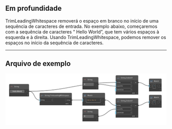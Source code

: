 ## Em profundidade
TrimLeadingWhitespace removerá o espaço em branco no início de uma sequência de caracteres de entrada. No exemplo abaixo, começaremos com a sequência de caracteres “     Hello World”, que tem vários espaços à esquerda e à direita. Usando TrimLeadingWhitespace, podemos remover os espaços no início da sequência de caracteres.
___
## Arquivo de exemplo

![TrimLeadingWhitespace](./DSCore.String.TrimLeadingWhitespace_img.jpg)

